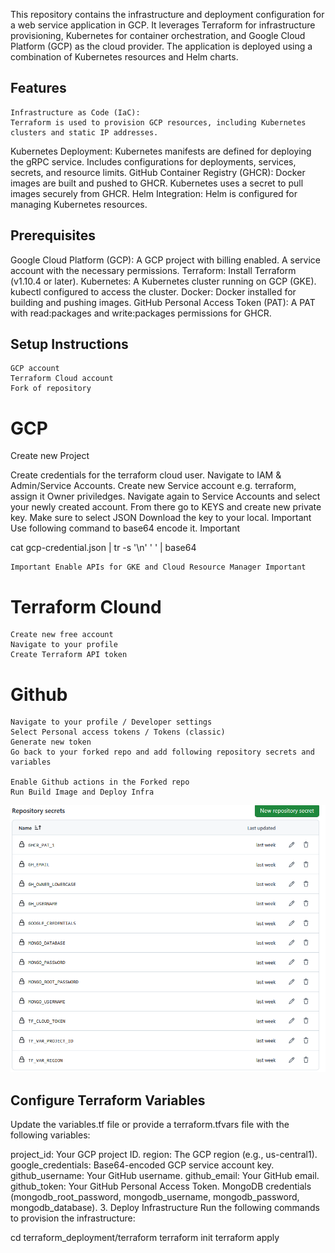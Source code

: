 This repository contains the infrastructure and deployment configuration for a web service application in GCP. It leverages Terraform for infrastructure provisioning, Kubernetes for container orchestration, and Google Cloud Platform (GCP) as the cloud provider. The application is deployed using a combination of Kubernetes resources and Helm charts.

## Features
    Infrastructure as Code (IaC):
    Terraform is used to provision GCP resources, including Kubernetes clusters and static IP addresses.
Kubernetes Deployment:
Kubernetes manifests are defined for deploying the gRPC service.
Includes configurations for deployments, services, secrets, and resource limits.
GitHub Container Registry (GHCR):
Docker images are built and pushed to GHCR.
Kubernetes uses a secret to pull images securely from GHCR.
Helm Integration:
Helm is configured for managing Kubernetes resources.


## Prerequisites
Google Cloud Platform (GCP):
A GCP project with billing enabled.
A service account with the necessary permissions.
Terraform:
Install Terraform (v1.10.4 or later).
Kubernetes:
A Kubernetes cluster running on GCP (GKE).
kubectl configured to access the cluster.
Docker:
Docker installed for building and pushing images.
GitHub Personal Access Token (PAT):
A PAT with read:packages and write:packages permissions for GHCR.

## Setup Instructions
    GCP account
    Terraform Cloud account
    Fork of repository


# GCP

Create new Project

Create credentials for the terraform cloud user. Navigate to IAM & Admin/Service Accounts. Create new Service account e.g. terraform, assign it Owner priviledges. Navigate again to Service Accounts and select your newly created account. From there go to KEYS and create new private key. Make sure to select JSON Download the key to your local. Important Use following command to base64 encode it. Important

  cat gcp-credential.json | tr -s '\n' ' ' | base64

    Important Enable APIs for GKE and Cloud Resource Manager Important

# Terraform Clound

    Create new free account
    Navigate to your profile
    Create Terraform API token


# Github

    Navigate to your profile / Developer settings
    Select Personal access tokens / Tokens (classic)
    Generate new token
    Go back to your forked repo and add following repository secrets and variables

    Enable Github actions in the Forked repo
    Run Build Image and Deploy Infra
![alt text](image.png)

## Configure Terraform Variables
Update the variables.tf file or provide a terraform.tfvars file with the following variables:

project_id: Your GCP project ID.
region: The GCP region (e.g., us-central1).
google_credentials: Base64-encoded GCP service account key.
github_username: Your GitHub username.
github_email: Your GitHub email.
github_token: Your GitHub Personal Access Token.
MongoDB credentials (mongodb_root_password, mongodb_username, mongodb_password, mongodb_database).
3. Deploy Infrastructure
Run the following commands to provision the infrastructure:

cd terraform_deployment/terraform
terraform init
terraform apply
